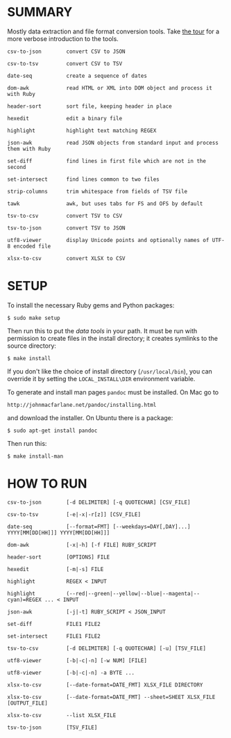 
# SUMMARY

Mostly data extraction and file format conversion tools.  Take [the tour](https://github.com/clarkgrubb/data-tools/blob/master/doc/TOUR.md) for a more verbose introduction to the tools.

    csv-to-json        convert CSV to JSON

    csv-to-tsv         convert CSV to TSV

    date-seq           create a sequence of dates

    dom-awk            read HTML or XML into DOM object and process it with Ruby

    header-sort        sort file, keeping header in place

    hexedit            edit a binary file

    highlight          highlight text matching REGEX

    json-awk           read JSON objects from standard input and process them with Ruby

    set-diff           find lines in first file which are not in the second

    set-intersect      find lines common to two files
    
    strip-columns      trim whitespace from fields of TSV file
    
    tawk               awk, but uses tabs for FS and OFS by default

    tsv-to-csv         convert TSV to CSV

    tsv-to-json        convert TSV to JSON

    utf8-viewer        display Unicode points and optionally names of UTF-8 encoded file
    
    xlsx-to-csv        convert XLSX to CSV

# SETUP

To install the necessary Ruby gems and Python packages:

    $ sudo make setup

Then run this to put the *data tools* in your path.  It must be run with permission to create files in the install directory; it creates symlinks to the source directory:

    $ make install

If you don't like the choice of install directory (`/usr/local/bin`), you can override it by setting the `LOCAL_INSTALL\DIR` environment variable.

To generate and install man pages `pandoc` must be installed.  On Mac go to

    http://johnmacfarlane.net/pandoc/installing.html

and download the installer.  On Ubuntu there is a package:

    $ sudo apt-get install pandoc

Then run this:

    $ make install-man

# HOW TO RUN

    csv-to-json        [-d DELIMITER] [-q QUOTECHAR] [CSV_FILE]
    
    csv-to-tsv         [-e|-x|-r[z]] [CSV_FILE]

    date-seq           [--format=FMT] [--weekdays=DAY[,DAY]...] YYYY[MM[DD[HH]]] YYYY[MM[DD[HH]]]

    dom-awk            [-x|-h] [-f FILE] RUBY_SCRIPT

    header-sort        [OPTIONS] FILE

    hexedit            [-m|-s] FILE

    highlight          REGEX < INPUT
    
    highlight          (--red|--green|--yellow|--blue|--magenta|--cyan)=REGEX ... < INPUT

    json-awk           [-j|-t] RUBY_SCRIPT < JSON_INPUT

    set-diff           FILE1 FILE2

    set-intersect      FILE1 FILE2

    tsv-to-csv         [-d DELIMITER] [-q QUOTECHAR] [-u] [TSV_FILE]

    utf8-viewer        [-b|-c|-n] [-w NUM] [FILE]

    utf8-viewer        [-b|-c|-n] -a BYTE ...

    xlsx-to-csv        [--date-format=DATE_FMT] XLSX_FILE DIRECTORY

    xlsx-to-csv        [--date-format=DATE_FMT] --sheet=SHEET XLSX_FILE [OUTPUT_FILE]
    
    xlsx-to-csv        --list XLSX_FILE

    tsv-to-json        [TSV_FILE]
